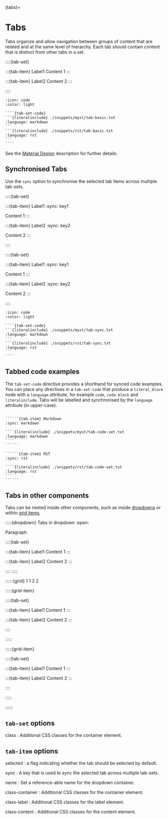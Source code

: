 (tabs)=

# Tabs

Tabs organize and allow navigation between groups of content that are related and at the same level of hierarchy.
Each tab should contain content that is distinct from other tabs in a set.

::::{tab-set}

:::{tab-item} Label1
Content 1
:::

:::{tab-item} Label2
Content 2
:::

::::

`````{dropdown} Syntax
:icon: code
:color: light

````{tab-set-code}
```{literalinclude} ./snippets/myst/tab-basic.txt
:language: markdown
```
```{literalinclude} ./snippets/rst/tab-basic.txt
:language: rst
```
````
`````

See the [Material Design](https://material.io/components/tabs) description for further details.

## Synchronised Tabs

Use the `sync` option to synchronise the selected tab items across multiple tab-sets.

::::{tab-set}

:::{tab-item} Label1
:sync: key1

Content 1
:::

:::{tab-item} Label2
:sync: key2

Content 2
:::

::::

::::{tab-set}

:::{tab-item} Label1
:sync: key1

Content 1
:::

:::{tab-item} Label2
:sync: key2

Content 2
:::

::::

`````{dropdown} Syntax
:icon: code
:color: light

````{tab-set-code}
```{literalinclude} ./snippets/myst/tab-sync.txt
:language: markdown
```
```{literalinclude} ./snippets/rst/tab-sync.txt
:language: rst
```
````
`````

## Tabbed code examples

The `tab-set-code` directive provides a shorthand for synced code examples.
You can place any directives in a `tab-set-code` that produce a `literal_block` node with a `language` attribute, for example `code`, `code-block` and `literalinclude`.
Tabs will be labelled and synchronised by the `language` attribute (in upper-case).

```````{tab-set}

``````{tab-item} Markdown
:sync: markdown

````{literalinclude} ./snippets/myst/tab-code-set.txt
:language: markdown
````
``````

``````{tab-item} RST
:sync: rst

````{literalinclude} ./snippets/rst/tab-code-set.txt
:language: rst
````
``````

```````

## Tabs in other components

Tabs can be nested inside other components, such as inside [dropdowns](./dropdowns.md) or within [grid items](./grids.md).

:::::{dropdown} Tabs in dropdown
:open:

Paragraph

::::{tab-set}

:::{tab-item} Label1
Content 1
:::

:::{tab-item} Label2
Content 2
:::

::::
:::::

::::::{grid} 1 1 2 2

:::::{grid-item}

::::{tab-set}

:::{tab-item} Label1
Content 1
:::

:::{tab-item} Label2
Content 2
:::

::::

:::::

:::::{grid-item}

::::{tab-set}

:::{tab-item} Label1
Content 1
:::

:::{tab-item} Label2
Content 2
:::

::::

:::::

::::::

## `tab-set` options

class
: Additional CSS classes for the container element.

## `tab-item` options

selected
: a flag indicating whether the tab should be selected by default.

sync
: A key that is used to sync the selected tab across multiple tab-sets.

name
: Set a reference-able name for the dropdown container.

class-container
: Additional CSS classes for the container element.

class-label
: Additional CSS classes for the label element.

class-content
: Additional CSS classes for the content element.
